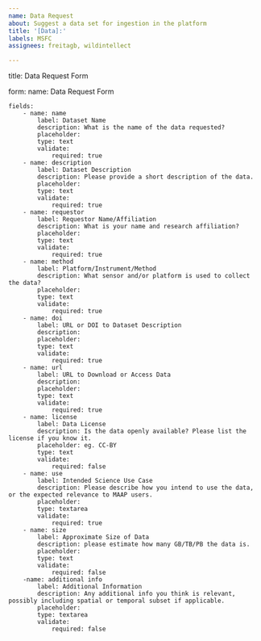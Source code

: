 ```yaml
---
name: Data Request
about: Suggest a data set for ingestion in the platform
title: '[Data]:'
labels: MSFC
assignees: freitagb, wildintellect

---
```

title: Data Request Form

form: 
    name: Data Request Form

    fields:
        - name: name
            label: Dataset Name
            description: What is the name of the data requested?
            placeholder:
            type: text
            validate:
                required: true
        - name: description
            label: Dataset Description     
            description: Please provide a short description of the data.
            placeholder:
            type: text
            validate:
                required: true
        - name: requestor
            label: Requestor Name/Affiliation
            description: What is your name and research affiliation?
            placeholder:
            type: text
            validate:
                required: true
        - name: method
            label: Platform/Instrument/Method
            description: What sensor and/or platform is used to collect the data?
            placeholder:
            type: text
            validate:
                required: true
        - name: doi
            label: URL or DOI to Dataset Description
            description:
            placeholder:
            type: text
            validate:
                required: true
        - name: url
            label: URL to Download or Access Data
            description:
            placeholder:
            type: text
            validate:
                required: true
        - name: license
            label: Data License
            description: Is the data openly available? Please list the license if you know it.
            placeholder: eg. CC-BY
            type: text
            validate:
                required: false
        - name: use
            label: Intended Science Use Case
            description: Please describe how you intend to use the data, or the expected relevance to MAAP users.
            placeholder:
            type: textarea
            validate:
                required: true
        - name: size
            label: Approximate Size of Data
            description: please estimate how many GB/TB/PB the data is.
            placeholder:
            type: text
            validate:
                required: false
        -name: additional info
            label: Additional Information
            description: Any additional info you think is relevant, possibly including spatial or temporal subset if applicable.
            placeholder:
            type: textarea
            validate:
                required: false
